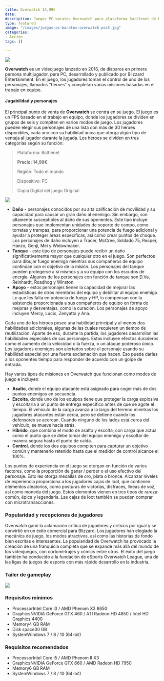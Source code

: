 ```yaml
---
title: Overwatch 14,99€
date: 
description: Juegos PC baratos Overwatch para plataforma Battlenet de Blizzard
type: featured
image: "/images/juegos-pc-baratos-overwatch-post.jpg"
categories:
- Acción
tags: []

---
```

![](/images/pedir-boton-1.png)

**Overwatch** es un videojuego lanzado en 2016, de disparos en primera persona multijugador, para PC, desarrollado y publicado por Blizzard Entertainment. En el juego, los jugadores toman el control de uno de los personajes, llamados "héroes" y completan varias misiones basadas en el trabajo en equipo.

#### Jugabilidad y personajes

El principal punto de venta de **Overwatch** se centra en su juego. El juego es un FPS basado en el trabajo en equipo, donde los jugadores se dividen en grupos de seis y compiten en varios modos de juego. Los jugadores pueden elegir sus personajes de una lista con más de 30 héroes disponibles, cada uno con su habilidad única que otorga algún tipo de ventaja al jugador durante la jugada. Los héroes se dividen en tres categorías según su función:

> Plataforma: Battlenet
>
> **Precio: 14,99€**
>
> Región: Todo el mundo
>
> Dispositivo: PC
>
> Copia Digital del juego Original

![](/images/juegos-pc-baratos-overwatch2.jpg)

* **Daño** - personajes conocidos por su alta calificación de movilidad y su capacidad para causar un gran daño al enemigo. Sin embargo, son altamente susceptibles al daño de sus oponentes. Este tipo incluye personajes que implementan unidades de soporte de campo, como torretas y trampas, para proporcionar una potencia de fuego adicional y ayudar a proteger áreas específicas, así como crear puntos de choque. Los personajes de daño incluyen a Tracer, McCree, Soldado 75, Reaper, Hanzo, Genji, Mei y Widowmaker.
* **Tanque** - este tipo de personajes puede recibir un daño significativamente mayor que cualquier otro en el juego. Son perfectos para dibujar fuego enemigo mientras sus compañeros de equipo continúan con el objetivo de la misión. Los personajes del tanque pueden protegerse a sí mismos y a su equipo con los escudos de energía. Algunos de los personajes con función de tanque son D.Va, Reinhardt, Roadhog y Winston.
* **Apoyo** - estos personajes tienen la capacidad de mejorar las estadísticas de otros miembros del equipo y debilitar al equipo enemigo. Lo que les falta en potencia de fuego y HP, lo compensan con la asistencia proporcionada a sus compañeros de equipo en forma de mejoras y desventajas, como la curación. Los personajes de apoyo incluyen Mercy, Lucio, Zenyatta y Ana.

Cada uno de los héroes posee una habilidad principal y al menos dos habilidades adicionales, algunas de las cuales requieren un tiempo de reutilización. Aparte de eso, durante la partida, los jugadores desarrollan las habilidades especiales de sus personajes. Estas incluyen efectos duraderos como el aumento de la velocidad o la fuerza, o un ataque poderoso único. Los jugadores enemigos son alertados sobre el personaje usando su habilidad especial por una fuerte exclamación que hacen. Eso puede darles a los oponentes tiempo para responder de acuerdo con un golpe de entrada.

Hay varios tipos de misiones en Overwatch que funcionan como modos de juego e incluyen:

* **Asalto**, donde el equipo atacante está asignado para coger más de dos puntos enemigos en secuencia.
* **Escolta**, donde uno de los equipos tiene que proteger la carga explosiva y escoltarla a un punto de entrega específico antes de que se agote el tiempo. El vehículo de la carga avanza a lo largo del terreno mientras los jugadores atacantes están cerca, pero se detiene cuando los defensores se acercan. Cuando ninguno de los lados está cerca del vehículo, se mueve hacia atrás.
* **Híbrido**, que combina el modo de asalto y escolta, con carga que actúa como el punto que se debe tomar del equipo enemigo y escoltar de manera segura hasta el punto de caída.
* **Control**, donde los dos equipos compiten para capturar un objetivo común y mantenerlo retenido hasta que el medidor de control alcance el 100%.

Los puntos de experiencia en el juego se otorgan en función de varios factores, como la proporción de ganar / perder o el uso efectivo del personaje. Esto les otorga medallas de oro, plata o bronce. Alcanzar niveles de experiencia proporciona a los jugadores cajas de loot, que contienen elementos aleatorios, como posturas de victorias, disfraces, líneas de voz, así como moneda del juego. Estos elementos vienen en tres tipos de rareza: común, épica y legendaria. Las cajas de loot también se pueden comprar con microtransacciones.

### Popularidad y recepciones de jugadores

Overwatch ganó la aclamación crítica de jugadores y críticos por igual y se convirtió en un éxito comercial para Blizzard. Los jugadores han elogiado la mecánica de juego, los modos atractivos, así como las historias de fondo bien escritas e interesantes. La popularidad de Overwatch ha provocado la creación de una franquicia completa que se expande más allá del mundo de los videojuegos, con cortometrajes y cómics entre otros. El éxito del juego también ha conducido a la fundación de eSports Overwatch League, una de las ligas de juegos de esports con más rápido desarrollo en la industria.

### Tailer de gameplay

[![](/images/juegos-pc-baratos-overwatch.jpg)](https://www.youtube.com/watch?v=dushZybUYnM "Trailer")

### Requisitos mínimos

* ProcessorIntel Core i3 / AMD Phenom X3 8650
* GraphicsNVIDIA GeForce GTX 460 / ATI Radeon HD 4850 / Intel HD Graphics 4400
* Memory4 GB RAM
* Disk space30 GB
* SystemWindows 7 / 8 / 10 (64-bit)

### Requisitos recomendados

* ProcessorIntel Core i5 / AMD Phenom II X3
* GraphicsNVIDIA GeForce GTX 660 / AMD Radeon HD 7950
* Memory6 GB RAM
* SystemWindows 7 / 8 / 10 (64-bit)
